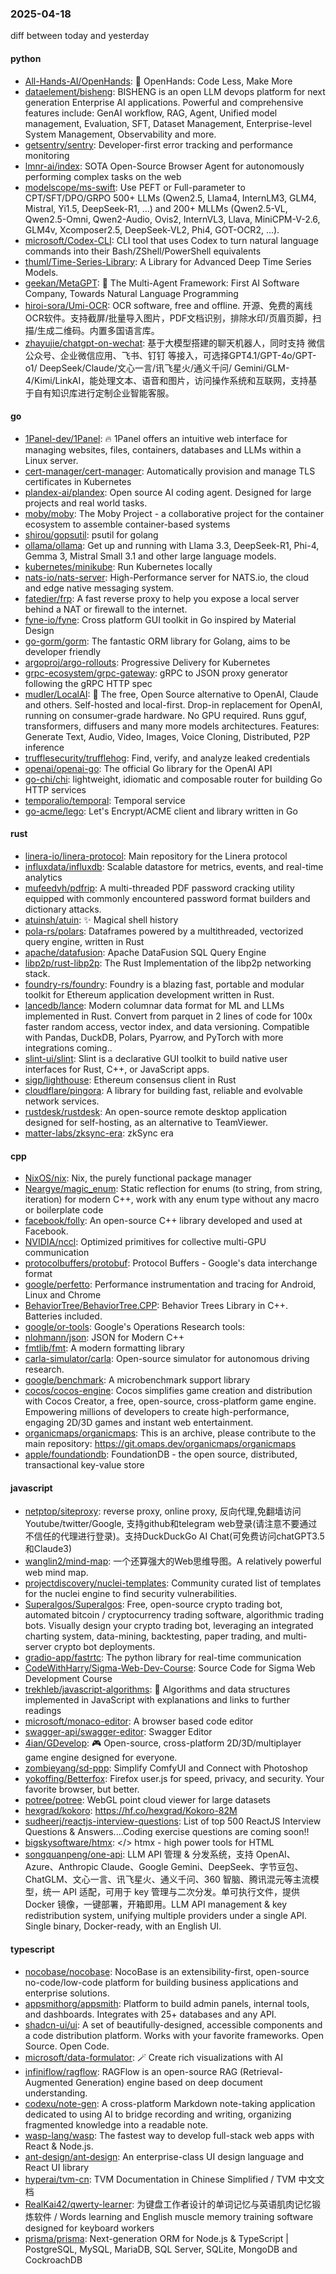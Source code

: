 ### 2025-04-18
diff between today and yesterday

#### python
* [All-Hands-AI/OpenHands](https://github.com/All-Hands-AI/OpenHands): 🙌 OpenHands: Code Less, Make More
* [dataelement/bisheng](https://github.com/dataelement/bisheng): BISHENG is an open LLM devops platform for next generation Enterprise AI applications. Powerful and comprehensive features include: GenAI workflow, RAG, Agent, Unified model management, Evaluation, SFT, Dataset Management, Enterprise-level System Management, Observability and more.
* [getsentry/sentry](https://github.com/getsentry/sentry): Developer-first error tracking and performance monitoring
* [lmnr-ai/index](https://github.com/lmnr-ai/index): SOTA Open-Source Browser Agent for autonomously performing complex tasks on the web
* [modelscope/ms-swift](https://github.com/modelscope/ms-swift): Use PEFT or Full-parameter to CPT/SFT/DPO/GRPO 500+ LLMs (Qwen2.5, Llama4, InternLM3, GLM4, Mistral, Yi1.5, DeepSeek-R1, ...) and 200+ MLLMs (Qwen2.5-VL, Qwen2.5-Omni, Qwen2-Audio, Ovis2, InternVL3, Llava, MiniCPM-V-2.6, GLM4v, Xcomposer2.5, DeepSeek-VL2, Phi4, GOT-OCR2, ...).
* [microsoft/Codex-CLI](https://github.com/microsoft/Codex-CLI): CLI tool that uses Codex to turn natural language commands into their Bash/ZShell/PowerShell equivalents
* [thuml/Time-Series-Library](https://github.com/thuml/Time-Series-Library): A Library for Advanced Deep Time Series Models.
* [geekan/MetaGPT](https://github.com/geekan/MetaGPT): 🌟 The Multi-Agent Framework: First AI Software Company, Towards Natural Language Programming
* [hiroi-sora/Umi-OCR](https://github.com/hiroi-sora/Umi-OCR): OCR software, free and offline. 开源、免费的离线OCR软件。支持截屏/批量导入图片，PDF文档识别，排除水印/页眉页脚，扫描/生成二维码。内置多国语言库。
* [zhayujie/chatgpt-on-wechat](https://github.com/zhayujie/chatgpt-on-wechat): 基于大模型搭建的聊天机器人，同时支持 微信公众号、企业微信应用、飞书、钉钉 等接入，可选择GPT4.1/GPT-4o/GPT-o1/ DeepSeek/Claude/文心一言/讯飞星火/通义千问/ Gemini/GLM-4/Kimi/LinkAI，能处理文本、语音和图片，访问操作系统和互联网，支持基于自有知识库进行定制企业智能客服。

#### go
* [1Panel-dev/1Panel](https://github.com/1Panel-dev/1Panel): 🔥 1Panel offers an intuitive web interface for managing websites, files, containers, databases and LLMs within a Linux server.
* [cert-manager/cert-manager](https://github.com/cert-manager/cert-manager): Automatically provision and manage TLS certificates in Kubernetes
* [plandex-ai/plandex](https://github.com/plandex-ai/plandex): Open source AI coding agent. Designed for large projects and real world tasks.
* [moby/moby](https://github.com/moby/moby): The Moby Project - a collaborative project for the container ecosystem to assemble container-based systems
* [shirou/gopsutil](https://github.com/shirou/gopsutil): psutil for golang
* [ollama/ollama](https://github.com/ollama/ollama): Get up and running with Llama 3.3, DeepSeek-R1, Phi-4, Gemma 3, Mistral Small 3.1 and other large language models.
* [kubernetes/minikube](https://github.com/kubernetes/minikube): Run Kubernetes locally
* [nats-io/nats-server](https://github.com/nats-io/nats-server): High-Performance server for NATS.io, the cloud and edge native messaging system.
* [fatedier/frp](https://github.com/fatedier/frp): A fast reverse proxy to help you expose a local server behind a NAT or firewall to the internet.
* [fyne-io/fyne](https://github.com/fyne-io/fyne): Cross platform GUI toolkit in Go inspired by Material Design
* [go-gorm/gorm](https://github.com/go-gorm/gorm): The fantastic ORM library for Golang, aims to be developer friendly
* [argoproj/argo-rollouts](https://github.com/argoproj/argo-rollouts): Progressive Delivery for Kubernetes
* [grpc-ecosystem/grpc-gateway](https://github.com/grpc-ecosystem/grpc-gateway): gRPC to JSON proxy generator following the gRPC HTTP spec
* [mudler/LocalAI](https://github.com/mudler/LocalAI): 🤖 The free, Open Source alternative to OpenAI, Claude and others. Self-hosted and local-first. Drop-in replacement for OpenAI, running on consumer-grade hardware. No GPU required. Runs gguf, transformers, diffusers and many more models architectures. Features: Generate Text, Audio, Video, Images, Voice Cloning, Distributed, P2P inference
* [trufflesecurity/trufflehog](https://github.com/trufflesecurity/trufflehog): Find, verify, and analyze leaked credentials
* [openai/openai-go](https://github.com/openai/openai-go): The official Go library for the OpenAI API
* [go-chi/chi](https://github.com/go-chi/chi): lightweight, idiomatic and composable router for building Go HTTP services
* [temporalio/temporal](https://github.com/temporalio/temporal): Temporal service
* [go-acme/lego](https://github.com/go-acme/lego): Let's Encrypt/ACME client and library written in Go

#### rust
* [linera-io/linera-protocol](https://github.com/linera-io/linera-protocol): Main repository for the Linera protocol
* [influxdata/influxdb](https://github.com/influxdata/influxdb): Scalable datastore for metrics, events, and real-time analytics
* [mufeedvh/pdfrip](https://github.com/mufeedvh/pdfrip): A multi-threaded PDF password cracking utility equipped with commonly encountered password format builders and dictionary attacks.
* [atuinsh/atuin](https://github.com/atuinsh/atuin): ✨ Magical shell history
* [pola-rs/polars](https://github.com/pola-rs/polars): Dataframes powered by a multithreaded, vectorized query engine, written in Rust
* [apache/datafusion](https://github.com/apache/datafusion): Apache DataFusion SQL Query Engine
* [libp2p/rust-libp2p](https://github.com/libp2p/rust-libp2p): The Rust Implementation of the libp2p networking stack.
* [foundry-rs/foundry](https://github.com/foundry-rs/foundry): Foundry is a blazing fast, portable and modular toolkit for Ethereum application development written in Rust.
* [lancedb/lance](https://github.com/lancedb/lance): Modern columnar data format for ML and LLMs implemented in Rust. Convert from parquet in 2 lines of code for 100x faster random access, vector index, and data versioning. Compatible with Pandas, DuckDB, Polars, Pyarrow, and PyTorch with more integrations coming..
* [slint-ui/slint](https://github.com/slint-ui/slint): Slint is a declarative GUI toolkit to build native user interfaces for Rust, C++, or JavaScript apps.
* [sigp/lighthouse](https://github.com/sigp/lighthouse): Ethereum consensus client in Rust
* [cloudflare/pingora](https://github.com/cloudflare/pingora): A library for building fast, reliable and evolvable network services.
* [rustdesk/rustdesk](https://github.com/rustdesk/rustdesk): An open-source remote desktop application designed for self-hosting, as an alternative to TeamViewer.
* [matter-labs/zksync-era](https://github.com/matter-labs/zksync-era): zkSync era

#### cpp
* [NixOS/nix](https://github.com/NixOS/nix): Nix, the purely functional package manager
* [Neargye/magic_enum](https://github.com/Neargye/magic_enum): Static reflection for enums (to string, from string, iteration) for modern C++, work with any enum type without any macro or boilerplate code
* [facebook/folly](https://github.com/facebook/folly): An open-source C++ library developed and used at Facebook.
* [NVIDIA/nccl](https://github.com/NVIDIA/nccl): Optimized primitives for collective multi-GPU communication
* [protocolbuffers/protobuf](https://github.com/protocolbuffers/protobuf): Protocol Buffers - Google's data interchange format
* [google/perfetto](https://github.com/google/perfetto): Performance instrumentation and tracing for Android, Linux and Chrome
* [BehaviorTree/BehaviorTree.CPP](https://github.com/BehaviorTree/BehaviorTree.CPP): Behavior Trees Library in C++. Batteries included.
* [google/or-tools](https://github.com/google/or-tools): Google's Operations Research tools:
* [nlohmann/json](https://github.com/nlohmann/json): JSON for Modern C++
* [fmtlib/fmt](https://github.com/fmtlib/fmt): A modern formatting library
* [carla-simulator/carla](https://github.com/carla-simulator/carla): Open-source simulator for autonomous driving research.
* [google/benchmark](https://github.com/google/benchmark): A microbenchmark support library
* [cocos/cocos-engine](https://github.com/cocos/cocos-engine): Cocos simplifies game creation and distribution with Cocos Creator, a free, open-source, cross-platform game engine. Empowering millions of developers to create high-performance, engaging 2D/3D games and instant web entertainment.
* [organicmaps/organicmaps](https://github.com/organicmaps/organicmaps): This is an archive, please contribute to the main repository: https://git.omaps.dev/organicmaps/organicmaps
* [apple/foundationdb](https://github.com/apple/foundationdb): FoundationDB - the open source, distributed, transactional key-value store

#### javascript
* [netptop/siteproxy](https://github.com/netptop/siteproxy): reverse proxy, online proxy, 反向代理,免翻墙访问Youtube/twitter/Google, 支持github和telegram web登录(请注意不要通过不信任的代理进行登录)。支持DuckDuckGo AI Chat(可免费访问chatGPT3.5和Claude3)
* [wanglin2/mind-map](https://github.com/wanglin2/mind-map): 一个还算强大的Web思维导图。A relatively powerful web mind map.
* [projectdiscovery/nuclei-templates](https://github.com/projectdiscovery/nuclei-templates): Community curated list of templates for the nuclei engine to find security vulnerabilities.
* [Superalgos/Superalgos](https://github.com/Superalgos/Superalgos): Free, open-source crypto trading bot, automated bitcoin / cryptocurrency trading software, algorithmic trading bots. Visually design your crypto trading bot, leveraging an integrated charting system, data-mining, backtesting, paper trading, and multi-server crypto bot deployments.
* [gradio-app/fastrtc](https://github.com/gradio-app/fastrtc): The python library for real-time communication
* [CodeWithHarry/Sigma-Web-Dev-Course](https://github.com/CodeWithHarry/Sigma-Web-Dev-Course): Source Code for Sigma Web Development Course
* [trekhleb/javascript-algorithms](https://github.com/trekhleb/javascript-algorithms): 📝 Algorithms and data structures implemented in JavaScript with explanations and links to further readings
* [microsoft/monaco-editor](https://github.com/microsoft/monaco-editor): A browser based code editor
* [swagger-api/swagger-editor](https://github.com/swagger-api/swagger-editor): Swagger Editor
* [4ian/GDevelop](https://github.com/4ian/GDevelop): 🎮 Open-source, cross-platform 2D/3D/multiplayer game engine designed for everyone.
* [zombieyang/sd-ppp](https://github.com/zombieyang/sd-ppp): Simplify ComfyUI and Connect with Photoshop
* [yokoffing/Betterfox](https://github.com/yokoffing/Betterfox): Firefox user.js for speed, privacy, and security. Your favorite browser, but better.
* [potree/potree](https://github.com/potree/potree): WebGL point cloud viewer for large datasets
* [hexgrad/kokoro](https://github.com/hexgrad/kokoro): https://hf.co/hexgrad/Kokoro-82M
* [sudheerj/reactjs-interview-questions](https://github.com/sudheerj/reactjs-interview-questions): List of top 500 ReactJS Interview Questions & Answers....Coding exercise questions are coming soon!!
* [bigskysoftware/htmx](https://github.com/bigskysoftware/htmx): </> htmx - high power tools for HTML
* [songquanpeng/one-api](https://github.com/songquanpeng/one-api): LLM API 管理 & 分发系统，支持 OpenAI、Azure、Anthropic Claude、Google Gemini、DeepSeek、字节豆包、ChatGLM、文心一言、讯飞星火、通义千问、360 智脑、腾讯混元等主流模型，统一 API 适配，可用于 key 管理与二次分发。单可执行文件，提供 Docker 镜像，一键部署，开箱即用。LLM API management & key redistribution system, unifying multiple providers under a single API. Single binary, Docker-ready, with an English UI.

#### typescript
* [nocobase/nocobase](https://github.com/nocobase/nocobase): NocoBase is an extensibility-first, open-source no-code/low-code platform for building business applications and enterprise solutions.
* [appsmithorg/appsmith](https://github.com/appsmithorg/appsmith): Platform to build admin panels, internal tools, and dashboards. Integrates with 25+ databases and any API.
* [shadcn-ui/ui](https://github.com/shadcn-ui/ui): A set of beautifully-designed, accessible components and a code distribution platform. Works with your favorite frameworks. Open Source. Open Code.
* [microsoft/data-formulator](https://github.com/microsoft/data-formulator): 🪄 Create rich visualizations with AI
* [infiniflow/ragflow](https://github.com/infiniflow/ragflow): RAGFlow is an open-source RAG (Retrieval-Augmented Generation) engine based on deep document understanding.
* [codexu/note-gen](https://github.com/codexu/note-gen): A cross-platform Markdown note-taking application dedicated to using AI to bridge recording and writing, organizing fragmented knowledge into a readable note.
* [wasp-lang/wasp](https://github.com/wasp-lang/wasp): The fastest way to develop full-stack web apps with React & Node.js.
* [ant-design/ant-design](https://github.com/ant-design/ant-design): An enterprise-class UI design language and React UI library
* [hyperai/tvm-cn](https://github.com/hyperai/tvm-cn): TVM Documentation in Chinese Simplified / TVM 中文文档
* [RealKai42/qwerty-learner](https://github.com/RealKai42/qwerty-learner): 为键盘工作者设计的单词记忆与英语肌肉记忆锻炼软件 / Words learning and English muscle memory training software designed for keyboard workers
* [prisma/prisma](https://github.com/prisma/prisma): Next-generation ORM for Node.js & TypeScript | PostgreSQL, MySQL, MariaDB, SQL Server, SQLite, MongoDB and CockroachDB
